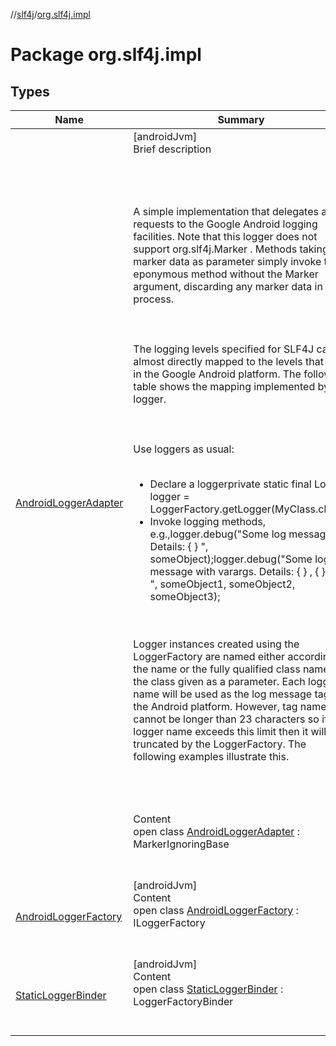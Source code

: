 //[slf4j](../index.md)/[org.slf4j.impl](index.md)



# Package org.slf4j.impl  


## Types  
  
|  Name|  Summary| 
|---|---|
| [AndroidLoggerAdapter](-android-logger-adapter/index.md)| [androidJvm]  <br>Brief description  <br><br><br><br><br> A simple implementation that delegates all log requests to the Google Android logging facilities. Note that this logger does not support org.slf4j.Marker . Methods taking marker data as parameter simply invoke the eponymous method without the Marker argument, discarding any marker data in the process. <br><br><br><br> The logging levels specified for SLF4J can be almost directly mapped to the levels that exist in the Google Android platform. The following table shows the mapping implemented by this logger. <br><br><br><br> Use loggers as usual: <br><br><ul><li>Declare a loggerprivate static final Logger logger = LoggerFactory.getLogger(MyClass.class);</li><li>Invoke logging methods, e.g.,logger.debug("Some log message. Details: { } ", someObject);logger.debug("Some log message with varargs. Details: { } , { } , { } ", someObject1, someObject2, someObject3);</li></ul><br><br> Logger instances created using the LoggerFactory are named either according to the name or the fully qualified class name of the class given as a parameter. Each logger name will be used as the log message tag on the Android platform. However, tag names cannot be longer than 23 characters so if logger name exceeds this limit then it will be truncated by the LoggerFactory. The following examples illustrate this. <br><br><br><br>  <br>Content  <br>open class [AndroidLoggerAdapter](-android-logger-adapter/index.md) : MarkerIgnoringBase  <br><br><br>
| [AndroidLoggerFactory](-android-logger-factory/index.md)| [androidJvm]  <br>Content  <br>open class [AndroidLoggerFactory](-android-logger-factory/index.md) : ILoggerFactory  <br><br><br>
| [StaticLoggerBinder](-static-logger-binder/index.md)| [androidJvm]  <br>Content  <br>open class [StaticLoggerBinder](-static-logger-binder/index.md) : LoggerFactoryBinder  <br><br><br>


